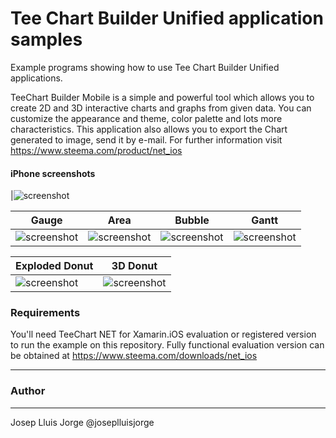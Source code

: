 Tee Chart Builder Unified application samples
================================================

Example programs showing how to use Tee Chart Builder Unified applications. 

TeeChart Builder Mobile is a simple and powerful tool which allows you to create 2D and 3D interactive charts and graphs from given data. 
You can customize the appearance and theme, color palette and lots more characteristics.
This application also allows you to export the Chart generated to image, send it by e-mail.
For further information visit https://www.steema.com/product/net_ios
#### iPhone screenshots

|![screenshot](https://github.com/Steema/TeeChart-.NET-for-Xamarin.iOS-Unified-samples/blob/master/TeeChartBuilderUnified/Screenshots/features1.png?raw=true "3D Pie")

|Gauge|Area|Bubble|Gantt|
|-----|----|------|-----|
|![screenshot](https://github.com/Steema/TeeChart-.NET-for-Xamarin.iOS-Unified-samples/blob/master/TeeChartBuilderUnified/Screenshots/features2.png?raw=true "Gauge")|![screenshot](https://github.com/Steema/TeeChart-.NET-for-Xamarin.iOS-Unified-samples/blob/master/TeeChartBuilderUnified/Screenshots/features4.png?raw=true "Area")|![screenshot](https://github.com/Steema/TeeChart-.NET-for-Xamarin.iOS-Unified-samples/blob/master/TeeChartBuilderUnified/Screenshots/features5.png?raw=true "Bubble")|![screenshot](https://github.com/Steema/TeeChart-.NET-for-Xamarin.iOS-Unified-samples/blob/master/TeeChartBuilderUnified/Screenshots/features6.png?raw=true "Gantt")|

|Exploded Donut|3D Donut|
|--------------|----|
|![screenshot](https://github.com/Steema/TeeChart-.NET-for-Xamarin.iOS-Unified-samples/blob/master/TeeChartBuilderUnified/Screenshots/features3.png?raw=true "Exploded Donut")|![screenshot](https://github.com/Steema/TeeChart-.NET-for-Xamarin.iOS-Unified-samples/blob/master/TeeChartBuilderUnified/Screenshots/features7.png?raw=true "3D Donut")

### Requirements

You'll need TeeChart NET for Xamarin.iOS evaluation or registered version to run the example on this repository. Fully functional evaluation version can be obtained at https://www.steema.com/downloads/net_ios

------
### Author
------
Josep Lluis Jorge @joseplluisjorge
